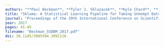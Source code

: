 ```yaml
---
authors: "**Paul Beckman**, **Tyler J. Skluzacek**, **Kyle Chard**, **Ian Foster**"
title: "Skluma: A Statistical Learning Pipeline for Taming Unkempt Data Repositories"
journal: "Proceedings of the 29th International Conference on Scientific and Statistical Database Management"
year: 2017
pages: 41-45
filename: "Beckman_SSDBM_2017.pdf"
doi: 10.1145/3085504.3091116
---
```

